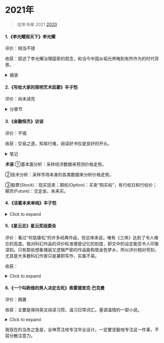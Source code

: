 # 2021年

> 往年书单 2021 [2020](2020书单.html)



#### 1.《李光耀观天下》李光耀

评价：相当不错

收获：叙述了李光耀治理国家的观念，和当今中国从韬光养晦到有所作为的时代背景。

<details>
  <summary>摘录</summary>
  <pre>
  在中国的历史上，一个强大的中央政府意味着和平繁荣的国家。一个软弱的中央意味着紊乱，国家将无宁日。<br>
	中国的社会流动性是存在的，还不是一个高度分化(基因和教育机会)的国家，比如英国。在新加坡，由于迅速发展教育，正处于比预想要超前地达到这种危险的境地。<br>
	中国毕竟不是一个新的强国，而是一个已睡醒的巨人，一个正在复兴的古老强国。我相信中国的愿望，是要成为世界上最强大的国家。问题在于，是否相信中国再三的承诺，即它只寻求和平崛起，绝不称霸。但这并不意味着中国与别国发生争端时都只是让步，随着力量对比的变化，中国将有更多表达喜恶的自由。如前外长杨洁篪所说，凡是关系到中国的核心利益，中国必须坚持其主张。<br>
	李光耀看出了美国的霸权主义。美国靠近中国的海岸，在东海所进行的间谍活动，如果是中国对美国做，美国将无法忍受。因此你可以想象中国人的感受。当他们能做到时，中国人会说“我不会到你的太平洋海岸，谁给你到这里来的权利？”美国人会说不吗？最终，强权即公理。<br>
	为什么苹果手机不是在中国发明的？中国的知识产权法和企业制度目前还不能提供足够的奖励，去解放我们从历史上明确了解到的中国人民拥有的创造力。但是我乐观地认为，目前的中国领导层有足够的意志和能力，理智地处理这些国内的挑战。<br>
	但李光耀的文章会单纯化、掩饰美国行径的目的，这也可能是小国生存的智慧，作为美国的安全合作伙伴得到军购方面的好处也必须支持它。但他也认同中国的外交政策更明智：他们不认为改变别人的制度关他们的事。制度怎么样，他们就怎么样去面对，并尽量从中获取好处，而不把自己套牢。<br>
	新加坡是一个弹丸小国，资源很少，所以需要一个超凡的领导团队。所以李光耀不希望实行两党制，这样政府会平庸。并且希望高薪养廉，招揽顶尖的从政人才。现在的年轻一代的内阁部长顺应民意，进行部长减薪，李光耀觉得是不妥的。<br>
	这样顶尖人才只愿意当半个任期的部长，就当是国民服役。政府形同旋转门，既缺乏对事物课题的深入了解，又找不到从长远的角度思考问题的动力。
	</pre>
</details>



#### 2.《写给大家的简明艺术启蒙》丰子恺

评价：尚未读完

<details>
  <summary>分章节</summary>
  <b>慈悲的滋味</b><br>
	<b>美的情绪</b><br>
	<b>认识绘画</b><br>
	<b>认识建筑</b><br>
	<b>音乐入门</b><br>
</details>




#### 3.《金融怪杰》访谈

评价：不错

收获：交易之道，知易行难，阅读好书仅是良好的开头。

<details>
  <summary>笔记</summary>
  <pre>
  	只要人心亘古不变，华尔街就不会有新鲜的事。<br>
	市场参与者的情绪对价格变动的影响巨大。并且这种影响几乎完全无法精确估量，更难以准确确定(乐观)泡沫或(悲观)恐慌会持续多久，正因为如此，战胜市场才有如此之难。<br>
	“有效市场假说”理论的谬误是严重的（该假说认为投资者不可能通过分析以往价格获得高于市场平均水平的超额利润)。作者通过采访和分析，得出市场交易与国际象棋比赛更相似，都会有技能出众和技能匮乏、平平的参与者。<br>
	只是市场上的交易是比国际象棋更为繁复的博弈。高手对市场动向能得出与众不同、更胜一筹的解读。<br>
	风险控制绝对是交易制胜的关键，无论对自己的观点和研判多么深信不疑、自信满满。也坚决不在单笔交易中孤注一掷。<br>
<b>迈克尔・马库斯</b>（期货）<br>
ⅰ 止损持盈<br>
	最重要的交易法则也许就是持盈和止损。这两者同样重要。如果你不能坚定持有盈利的头寸，那么你总的盈利将无法弥补止损形成的总亏损。
	你也必须按照自己的方式行事，只要所用方法是符合交易基本原理的，而且有自己的风格和方法(适合自身特点)，那么利会大于弊，得会大于失。
	截至访谈时的过去两年里，马库斯也开始交易股票，交易股票时，他会更耐心。<br>
ⅱ 交易态度<br>
	追随趋势必须具有耐心。
	交易是绝对私人的事，你必须做好自己的功课，必须独立分析和判断。<br>
ⅲ 分析<br>
  最好的交易应该是以下三方面都对你有利，也就是基本面、技术面以及市场的情况、基调。<br>
<b>布鲁斯・科夫纳</b>（外汇、期货）<br>
i 交易态度<br>
	预见世界发生的变化，洞察有别于当前的格局和形势；在压力下能保持理性，并且恪守交易纪律。<br>
	交易是少数赢家通吃的“零和游戏”，需要后天的刻苦努力。<br>
	降低交易规模、降低头寸规模、降低持仓规模，牢记风险管理。对于任何一个级别的交易者，“冲动交易”都是致命伤。<br>
ii 分析<br>
	有上千种难以理解、不为人知的市场机制、因素在主导市场，在新闻、消息正式公布之前，在小交易员收到消息前，这些机制、因素已对市场发挥了作用，产生了影响。所以科夫纳也常在价格发生突破后才作跟进，但要识别假突破，他的经验是：<br>
	<font color="red">价格在突破前，盘整时间越久，盘整区域越稳固，当价格突破时，就越没人能够理解其中缘由，此时跟进交易通常风险报酬比良好。</font><br>
	(他认为，市场中对价格运动的解释越少，价格运动的有效性，可信度越高。反之，越被投机客关注，信号越可能是虚假。)<br>
iii 经验
	大熊市的特性和牛市的特性截然不同，总在急速猛烈的下跌后出现快速的反弹。总之很难玩，反应速度不够就亏。<br>
<b>理查德・丹尼斯</b>（期货）<br>
i 交易态度<br>
	对交易的印象、认知不要和鸭子一样。鸭子只有足够年幼，你就可以教会它们把军舰当成自己的妈妈。许多交易者也有如此情结，关注让自己大赚的第一笔交易是做多还是做空。这些交易者可能因此成为长期的“死多头”或者“死空头”。<br>
	你必须把风险降到最小，要把<font color="red"><b>资金保留</b></font>到为数不多的、能短期赚大钱的时候再用。把资金投入次优的交易，你是承担不起的。如果你这么做，等到短期赚大钱的时机到来，你早已筋疲力尽，资金耗尽了。好钢一定要用在刀刃上。<br>
	个人注：能冷静地保留子弹。<br>
ii 分析<br>
	股票vs期货：与商品期货市场上的价格波动相比，个股价格的波动更近乎随机。我认为，每只股票的基本面信息是不够多的，不足以使股价形成充分、显著的趋势性运动，不足以使股价运动摆脱随机特性。商品期货品种的数量哪有股票数量那么多。<br>
<b>保罗・都铎・琼斯</b>（期货）<br>
i 交易态度<br>
	琼斯在交易上极具灵活性，在观点上保持充分的弹性，这点也是琼斯交易成功的基础和关键。他转变观点，改变看法的时点恰到好处，非常及时。<br>
	供参考：在某种程度上，要想成为一名优秀的交易者，你必须做个逆向交易者，与大多数人的观点保持相反。（个人注：就是寻找市场的顶部和底部，琼斯认为某个市场长期趋势和短期趋势不符，就会进场试错。）但这是琼斯的技能，也有交易者认为“吃鱼要吃中段”，寻顶抄底比较难。<br>
	永远不要过度交易，不要仓位过重。<font color="red">交易制胜的关键在于第一流的出色防守，而非第一流的出色进攻。</font><br>
ii 分析<br>
iii 关于华尔街<br>
	错觉：因为我们作为交易公司具有某些特别的知识，所以我们能交易得好，而我们交易得好，其他人就要受到伤害。<br>
	实际：我们交易得成功不是因为我们拥有别人所不具有的某些知识，而是因为我们能做好自己的交易功课。任何人都能通过自身的努力从芸芸众生中脱颖而出。<br>
<b>盖瑞・贝弗德</b>（期货）<br>
i 交易态度<br>
	不要过度交易。那意味着交易者必须做对许多次，才能弥补高昂的交易成本。<font color="red">交易者要伺机而动，耐心等待交易良机的到来。</font><br>
	要学会耐心、坚定持有赚钱的好品种，也乐于认错止损亏损的品种。<br>
<b>艾迪・塞柯塔</b>（期货）<br>
i 人物<br>
	塞柯塔不仅是伟大的交易者，而且是一个极具才智和思想的人。他编制了许多电脑程序来进行交易和分析，在心理学方面也高度敏锐和深刻洞察。对人的观察极为敏锐，能见微知著，能发现施瓦格的手表拨快了几分钟，从而察觉、捕捉到他的一项基本性格特征。<br>
	塞柯塔在家中的办公室交易、工作，他的家毗邻Lake Tahoe，有着田园诗般的景致。塞柯塔并不仅仅是在交易上取得成功，他找到了生活的意义、生命的价值，并且过着自己想要过的生活。<br>
ii 经验<br>
	利多出尽（也叫兑现）是利空，利空出尽是利多。在市场还只有朦胧信息的时候,主力资金已经根据政策动向将这个消息带来的上涨或者下跌动力消化掉了。“市场透支新闻消息，提取做出反应，令消息效应大打折扣”。<br>
	这是塞柯塔第一次败绩的经验，从此也对运行规律越来越着迷。<br>
	他的交易原则：
	• 截断亏损（止损）
	• 让利润奔跑（持盈）
	• 不下重注
	• 坚定不移地遵循交易法则
	• 知道何时该打破交易法则，形成新的法则<br>
iii 交易态度<br>
	看重：长期趋势 > 当前技术图表上的价格形态 > 挑选好的价位做多或沽空<br>
	直觉是重要的，但要区别“直觉”（潜意识的分析）和“空想”（情绪刺激和欲望），后者是危险、有害的。<br>
iv 持盈止损<br>
	看涨我就会做多。当我做多时，设置的止损点如被击穿，我立马就会了结多头头寸，进行止损，否则就将一路持有，直到价格突破我的止盈点，才了结出场。<font color="red">注：</font>止损点一般是根据单笔交易的亏损不超过交易账户净资产的比如5%。<br>
	</pre>
</details>

**术语**
①基本面分析：采样经济数据来预测价格走势。

②技术分析：采样市场本身的各类数据来分析价格走势。

③股票(Stock)：现买现卖；期权(Option)：买卖“购买权”，有行权日和行权价；期货(Future)：交定金，未来买。



#### 4.《活着本来单纯》丰子恺
<details>
  <summary>Click to expand</summary>
  whatever
</details>



#### 5.《星云志》星云奖组委会

评价：看过“何慈康松”的许多经典作品，但总体来说，唯有《三体》达到了令人难忘的高度。我对科幻作品的评价标准便是记忆的刻度，即文中的设定能否令人印象深刻。只有那些想象瑰丽又逻辑严密的作品能构筑金色梦乡。所以评价相对苛刻，尤其是大多数科幻作家只是兼职写作，实属不易。

收获：

<details>
  <summary>Click to expand</summary>
  whatever
</details>



#### 6.《一个叫欧维的男人决定去死》弗雷德里克·巴克曼

评价：搁置

收获：主要是保持英文阅读习惯，温习日常词汇。基调温情的一部小说。

<details>
  <summary>Click to expand</summary>
  whatever
</details>

我现在的当务之急是，全神贯注地专注毕业设计。一定要坚毅地专注这一件事，不容分散注意力。
